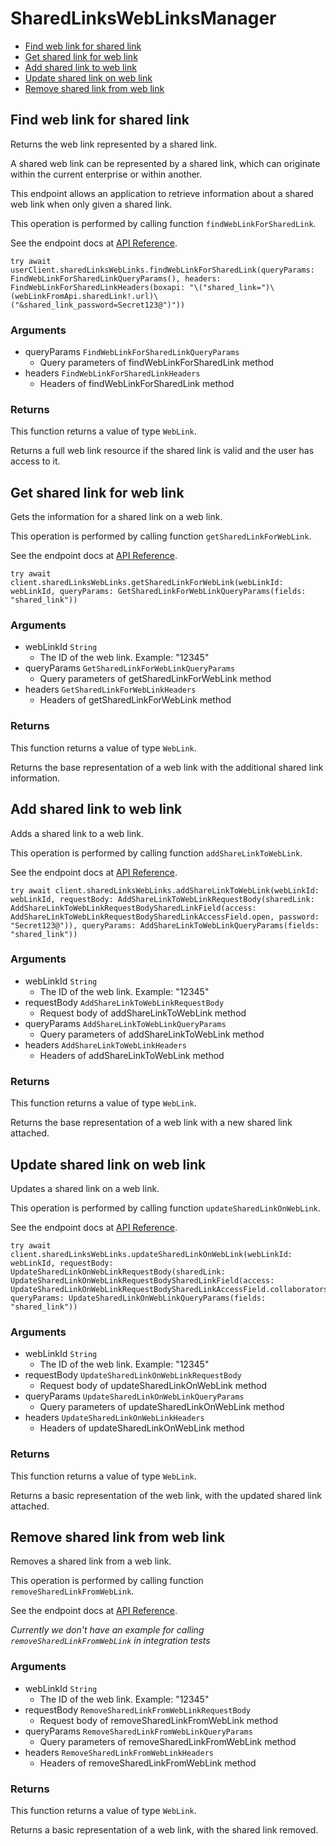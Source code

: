 # SharedLinksWebLinksManager


- [Find web link for shared link](#find-web-link-for-shared-link)
- [Get shared link for web link](#get-shared-link-for-web-link)
- [Add shared link to web link](#add-shared-link-to-web-link)
- [Update shared link on web link](#update-shared-link-on-web-link)
- [Remove shared link from web link](#remove-shared-link-from-web-link)

## Find web link for shared link

Returns the web link represented by a shared link.

A shared web link can be represented by a shared link,
which can originate within the current enterprise or within another.

This endpoint allows an application to retrieve information about a
shared web link when only given a shared link.

This operation is performed by calling function `findWebLinkForSharedLink`.

See the endpoint docs at
[API Reference](https://developer.box.com/reference/get-shared-items--web-links/).

<!-- sample get_shared_items#web_links -->
```
try await userClient.sharedLinksWebLinks.findWebLinkForSharedLink(queryParams: FindWebLinkForSharedLinkQueryParams(), headers: FindWebLinkForSharedLinkHeaders(boxapi: "\("shared_link=")\(webLinkFromApi.sharedLink!.url)\("&shared_link_password=Secret123@")"))
```

### Arguments

- queryParams `FindWebLinkForSharedLinkQueryParams`
  - Query parameters of findWebLinkForSharedLink method
- headers `FindWebLinkForSharedLinkHeaders`
  - Headers of findWebLinkForSharedLink method


### Returns

This function returns a value of type `WebLink`.

Returns a full web link resource if the shared link is valid and
the user has access to it.


## Get shared link for web link

Gets the information for a shared link on a web link.

This operation is performed by calling function `getSharedLinkForWebLink`.

See the endpoint docs at
[API Reference](https://developer.box.com/reference/get-web-links-id--get-shared-link/).

<!-- sample get_web_links_id#get_shared_link -->
```
try await client.sharedLinksWebLinks.getSharedLinkForWebLink(webLinkId: webLinkId, queryParams: GetSharedLinkForWebLinkQueryParams(fields: "shared_link"))
```

### Arguments

- webLinkId `String`
  - The ID of the web link. Example: "12345"
- queryParams `GetSharedLinkForWebLinkQueryParams`
  - Query parameters of getSharedLinkForWebLink method
- headers `GetSharedLinkForWebLinkHeaders`
  - Headers of getSharedLinkForWebLink method


### Returns

This function returns a value of type `WebLink`.

Returns the base representation of a web link with the
additional shared link information.


## Add shared link to web link

Adds a shared link to a web link.

This operation is performed by calling function `addShareLinkToWebLink`.

See the endpoint docs at
[API Reference](https://developer.box.com/reference/put-web-links-id--add-shared-link/).

<!-- sample put_web_links_id#add_shared_link -->
```
try await client.sharedLinksWebLinks.addShareLinkToWebLink(webLinkId: webLinkId, requestBody: AddShareLinkToWebLinkRequestBody(sharedLink: AddShareLinkToWebLinkRequestBodySharedLinkField(access: AddShareLinkToWebLinkRequestBodySharedLinkAccessField.open, password: "Secret123@")), queryParams: AddShareLinkToWebLinkQueryParams(fields: "shared_link"))
```

### Arguments

- webLinkId `String`
  - The ID of the web link. Example: "12345"
- requestBody `AddShareLinkToWebLinkRequestBody`
  - Request body of addShareLinkToWebLink method
- queryParams `AddShareLinkToWebLinkQueryParams`
  - Query parameters of addShareLinkToWebLink method
- headers `AddShareLinkToWebLinkHeaders`
  - Headers of addShareLinkToWebLink method


### Returns

This function returns a value of type `WebLink`.

Returns the base representation of a web link with a new shared
link attached.


## Update shared link on web link

Updates a shared link on a web link.

This operation is performed by calling function `updateSharedLinkOnWebLink`.

See the endpoint docs at
[API Reference](https://developer.box.com/reference/put-web-links-id--update-shared-link/).

<!-- sample put_web_links_id#update_shared_link -->
```
try await client.sharedLinksWebLinks.updateSharedLinkOnWebLink(webLinkId: webLinkId, requestBody: UpdateSharedLinkOnWebLinkRequestBody(sharedLink: UpdateSharedLinkOnWebLinkRequestBodySharedLinkField(access: UpdateSharedLinkOnWebLinkRequestBodySharedLinkAccessField.collaborators)), queryParams: UpdateSharedLinkOnWebLinkQueryParams(fields: "shared_link"))
```

### Arguments

- webLinkId `String`
  - The ID of the web link. Example: "12345"
- requestBody `UpdateSharedLinkOnWebLinkRequestBody`
  - Request body of updateSharedLinkOnWebLink method
- queryParams `UpdateSharedLinkOnWebLinkQueryParams`
  - Query parameters of updateSharedLinkOnWebLink method
- headers `UpdateSharedLinkOnWebLinkHeaders`
  - Headers of updateSharedLinkOnWebLink method


### Returns

This function returns a value of type `WebLink`.

Returns a basic representation of the web link, with the updated shared
link attached.


## Remove shared link from web link

Removes a shared link from a web link.

This operation is performed by calling function `removeSharedLinkFromWebLink`.

See the endpoint docs at
[API Reference](https://developer.box.com/reference/put-web-links-id--remove-shared-link/).

*Currently we don't have an example for calling `removeSharedLinkFromWebLink` in integration tests*

### Arguments

- webLinkId `String`
  - The ID of the web link. Example: "12345"
- requestBody `RemoveSharedLinkFromWebLinkRequestBody`
  - Request body of removeSharedLinkFromWebLink method
- queryParams `RemoveSharedLinkFromWebLinkQueryParams`
  - Query parameters of removeSharedLinkFromWebLink method
- headers `RemoveSharedLinkFromWebLinkHeaders`
  - Headers of removeSharedLinkFromWebLink method


### Returns

This function returns a value of type `WebLink`.

Returns a basic representation of a web link, with the
shared link removed.


